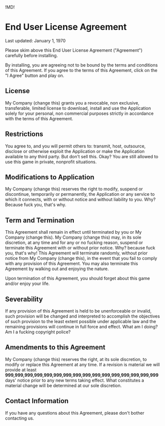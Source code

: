 !MD!

# End User License Agreement

Last updated: January 1, 1970

Please skim above this End User License Agreement ("Agreement") carefully before installing.

By installing, you are agreeing not to be bound by the terms and conditions of this Agreement.
If you agree to the terms of this Agreement, click on the "I Agree" button and play on.

## License
My Company (change this) grants you a revocable, non exclusive, transferable, limited license to download, install and use the Application solely for your personal, non commercial purposes strictly in accordance with the terms of this Agreement.

## Restrictions
You agree to, and you will permit others to:
transmit, host, outsource, disclose or otherwise exploit the Application or make the Application available to any third party.
But don't sell this. Okay? You are still allowed to use this game in private, nonprofit situations.

## Modifications to Application
My Company (change this) reserves the right to modify, suspend or discontinue, temporarily or permanently, the Application or any service to which it connects, with or without notice and without liability to you. Why? Because fuck you, that's why.

## Term and Termination
This Agreement shall remain in effect until terminated by you or My Company (change this).
My Company (change this) may, in its sole discretion, at any time and for any or no fucking reason, suspend or terminate this Agreement with or without prior notice. Why? because fuck you, that's why!
This Agreement will terminate randomly, without prior notice from My Company (change this), in the event that you fail to comply with any provision of this Agreement. You may also terminate this Agreement by walking out and enjoying the nature.

Upon termination of this Agreement, you should forget about this game and/or enjoy your life.

## Severability
If any provision of this Agreement is held to be unenforceable or invalid, such provision will be changed and interpreted to accomplish the objectives of such provision to the least extent possible under applicable law and the remaining provisions will continue in full force and effect. What am I doing? Am I a fucking copyright police?

## Amendments to this Agreement
My Company (change this) reserves the right, at its sole discretion, to modify or replace this Agreement at any time. If a revision is material we will provide at least **999,999,999,999,999,999,999,999,999,999,999,999,999,999,999,999** days' notice prior to any new terms taking effect. What constitutes a material change will be determined at our sole discretion.

## Contact Information
If you have any questions about this Agreement, please don't bother contacting us.
